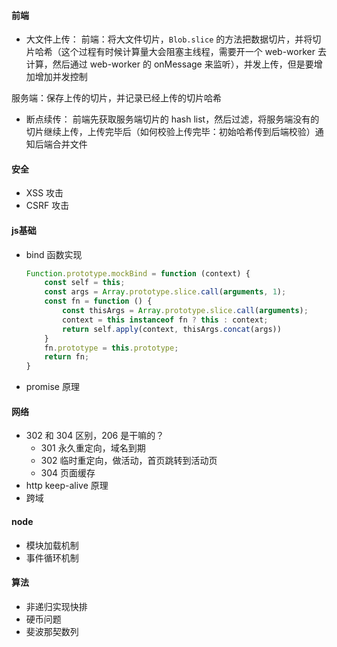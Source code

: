 #### 前端

* 大文件上传：
前端：将大文件切片，`Blob.slice` 的方法把数据切片，并将切片哈希（这个过程有时候计算量大会阻塞主线程，需要开一个 web-worker 去计算，然后通过 web-worker 的 onMessage 来监听），并发上传，但是要增加增加并发控制

服务端：保存上传的切片，并记录已经上传的切片哈希
* 断点续传：
前端先获取服务端切片的 hash list，然后过滤，将服务端没有的切片继续上传，上传完毕后（如何校验上传完毕：初始哈希传到后端校验）通知后端合并文件

#### 安全

* XSS 攻击
* CSRF 攻击

#### js基础

* bind 函数实现

  ```javascript
  Function.prototype.mockBind = function (context) {
      const self = this;
      const args = Array.prototype.slice.call(arguments, 1);
      const fn = function () {
          const thisArgs = Array.prototype.slice.call(arguments);
          context = this instanceof fn ? this : context;
          return self.apply(context, thisArgs.concat(args))
      }
      fn.prototype = this.prototype;
      return fn;
  }
  ```

  

* promise 原理

#### 网络

* 302 和 304 区别，206 是干嘛的？
  * 301 永久重定向，域名到期
  * 302 临时重定向，做活动，首页跳转到活动页
  * 304 页面缓存
* http keep-alive 原理
* 跨域

#### node

* 模块加载机制
* 事件循环机制

#### 算法

* 非递归实现快排
* 硬币问题
* 斐波那契数列

